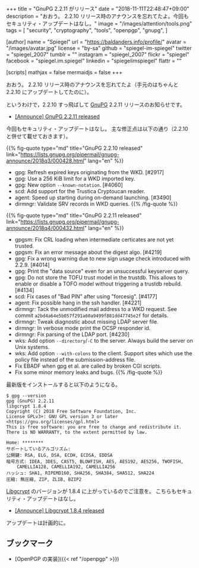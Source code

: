 +++
title = "GnuPG 2.2.11 がリリース"
date = "2018-11-11T22:48:47+09:00"
description = "おおう。 2.2.10 リリース時のアナウンスを忘れてたよ。今回もセキュリティ・アップデートはなし。"
image = "/images/attention/tools.png"
tags = [
  "security",
  "cryptography",
  "tools",
  "openpgp",
  "gnupg",
]

[author]
  name      = "Spiegel"
  url       = "https://baldanders.info/profile/"
  avatar    = "/images/avatar.jpg"
  license   = "by-sa"
  github    = "spiegel-im-spiegel"
  twitter   = "spiegel_2007"
  tumblr    = ""
  instagram = "spiegel_2007"
  flickr    = "spiegel"
  facebook  = "spiegel.im.spiegel"
  linkedin  = "spiegelimspiegel"
  flattr    = ""

[scripts]
  mathjax = false
  mermaidjs = false
+++

おおう。
2.2.10 リリース時のアナウンスを忘れてたよ（手元のはちゃんと 2.2.10 にアップデートしてたのに）。

というわけで，2.2.10 すっ飛ばして [GnuPG] 2.2.11 リリースのお知らせです。

- [[Announce] GnuPG 2.2.11 released](https://lists.gnupg.org/pipermail/gnupg-announce/2018q4/000432.html)

今回もセキュリティ・アップデートはなし。
主な修正点は以下の通り（2.2.10 と併せて載せておきます）。

{{% fig-quote type="md" title="GnuPG 2.2.10 released" link="https://lists.gnupg.org/pipermail/gnupg-announce/2018q3/000428.html" lang="en" %}}
- gpg: Refresh expired keys originating from the WKD.  [#2917]
- gpg: Use a 256 KiB limit for a WKD imported key.
- gpg: New option `--known-notation`.  [#4060]
- scd: Add support for the Trustica Cryptoucan reader.
- agent: Speed up starting during on-demand launching.  [#3490]
- dirmngr: Validate SRV records in WKD queries.
{{% /fig-quote %}}

{{% fig-quote type="md" title="GnuPG 2.2.11 released" link="https://lists.gnupg.org/pipermail/gnupg-announce/2018q4/000432.html" lang="en" %}}
* gpgsm: Fix CRL loading when intermediate certicates are not yet trusted.
* gpgsm: Fix an error message about the digest algo.  [#4219]
* gpg: Fix a wrong warning due to new sign usage check introduced with 2.2.9.  [#4014]
* gpg: Print the "data source" even for an unsuccessful keyserver query.
* gpg: Do not store the TOFU trust model in the trustdb.  This allows to enable or disable a TOFO model without triggering a trustdb rebuild.  [#4134]
* scd: Fix cases of "Bad PIN" after using "forcesig".  [#4177]
* agent: Fix possible hang in the ssh handler.  [#4221]
* dirmngr: Tack the unmodified mail address to a WKD request.  See commit `a2bd4a64e5b057f291a60a9499f881dd47745e2f` for details.
* dirmngr: Tweak diagnostic about missing LDAP server file.
* dirmngr: In verbose mode print the OCSP responder id.
* dirmngr: Fix parsing of the LDAP port.  [#4230]
* wks: Add option `--directory`/`-C` to the server.  Always build the server on Unix systems.
* wks: Add option `--with-colons` to the client.  Support sites which use the policy file instead of the submission-address file.
* Fix EBADF when gpg et al. are called by broken CGI scripts.
* Fix some minor memory leaks and bugs.
{{% /fig-quote %}}


最新版をインストールすると以下のようになる。

```text
$ gpg --version
gpg (GnuPG) 2.2.11
libgcrypt 1.8.4
Copyright (C) 2018 Free Software Foundation, Inc.
License GPLv3+: GNU GPL version 3 or later <https://gnu.org/licenses/gpl.html>
This is free software: you are free to change and redistribute it.
There is NO WARRANTY, to the extent permitted by law.

Home: ********
サポートしているアルゴリズム:
公開鍵: RSA, ELG, DSA, ECDH, ECDSA, EDDSA
暗号方式: IDEA, 3DES, CAST5, BLOWFISH, AES, AES192, AES256, TWOFISH,
    CAMELLIA128, CAMELLIA192, CAMELLIA256
ハッシュ: SHA1, RIPEMD160, SHA256, SHA384, SHA512, SHA224
圧縮: 無圧縮, ZIP, ZLIB, BZIP2
```

[Libgcrypt] のバージョンが 1.8.4 に上がっているのでご注意を。
こちらもセキュリティ・アップデートはなし。

- [[Announce] Libgcrypt 1.8.4 released](https://lists.gnupg.org/pipermail/gnupg-announce/2018q4/000431.html)

アップデートは計画的に。

## ブックマーク

- [OpenPGP の実装]({{< ref "/openpgp" >}})

[GnuPG]: https://gnupg.org/ "The GNU Privacy Guard"
[Libgcrypt]: https://gnupg.org/software/libgcrypt/

